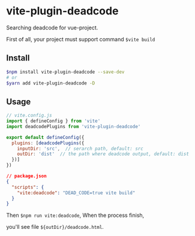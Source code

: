 # vite-plugin-deadcode

Searching deadcode for vue-project.

First of all, your project must support command `$vite build`

## Install

```bash
$npm install vite-plugin-deadcode --save-dev
# or
$yarn add vite-plugin-deadcode -D
```

## Usage

```js
// vite.config.js
import { defineConfig } from 'vite'
import deadcodePlugins from 'vite-plugin-deadcode'

export default defineConfig({
  plugins: [deadcodePlugins({
    inputDir: 'src',  // serarch path, default: src
    outDir: 'dist'  // the path where deadcode output, default: dist
  })]
})
```


```json
// package.json
{
  "scripts": {
    "vite:deadcode": "DEAD_CODE=true vite build"
  }
}
```
Then `$npm run vite:deadcode`, When the process finish,

you'll see file `${outDir}/deadcode.html`.